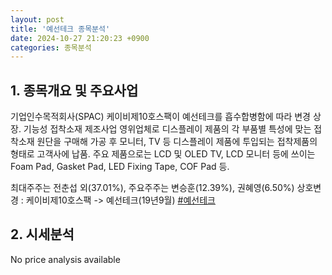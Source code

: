 ```yaml
---
layout: post
title: '예선테크 종목분석'
date: 2024-10-27 21:20:23 +0900
categories: 종목분석
---
```


## 1. 종목개요 및 주요사업

기업인수목적회사(SPAC) 케이비제10호스팩이 예선테크를 흡수합병함에 따라 변경 상장. 기능성 접착소재 제조사업 영위업체로 디스플레이 제품의 각 부품별 특성에 맞는 접착소재 원단을 구매해 가공 후 모니터, TV 등 디스플레이 제품에 투입되는 접착제품의 형태로 고객사에 납품. 주요 제품으로는 LCD 및 OLED TV, LCD 모니터 등에 쓰이는 Foam Pad, Gasket Pad, LED Fixing Tape, COF Pad 등.

최대주주는 전춘섭 외(37.01%), 주요주주는 변승훈(12.39%), 권혜영(6.50%) 상호변경 : 케이비제10호스팩 -> 예선테크(19년9월)
[#예선테크](#)

## 2. 시세분석

No price analysis available
